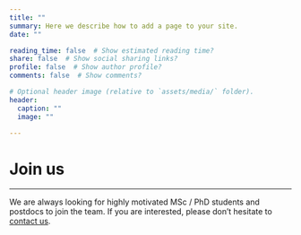 ```yaml
---
title: ""
summary: Here we describe how to add a page to your site.
date: ""

reading_time: false  # Show estimated reading time?
share: false  # Show social sharing links?
profile: false  # Show author profile?
comments: false  # Show comments?

# Optional header image (relative to `assets/media/` folder).
header:
  caption: ""
  image: ""

---
```


# Join us

---  

We are always looking for highly motivated MSc / PhD students and postdocs to join the team. If you are interested, please don’t hesitate to [contact us](https://ackelslab.com/contact).


